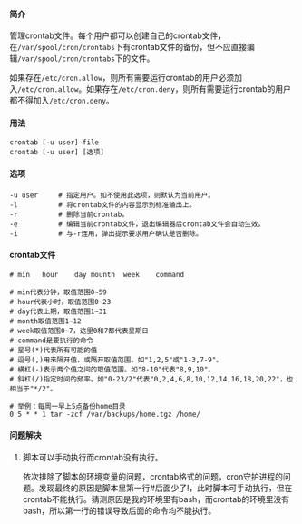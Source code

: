#### 简介

管理crontab文件。每个用户都可以创建自己的crontab文件，在`/var/spool/cron/crontabs`下有crontab文件的备份，但不应直接编辑`/var/spool/cron/crontabs`下的文件。

如果存在`/etc/cron.allow`，则所有需要运行crontab的用户必须加入`/etc/cron.allow`。如果存在`/etc/cron.deny`，则所有需要运行crontab的用户都不得加入`/etc/cron.deny`。

#### 用法

```
crontab [-u user] file
crontab [-u user] [选项]
```

#### 选项

```
-u user		# 指定用户。如不使用此选项，则默认为当前用户。
-l			# 将crontab文件的内容显示到标准输出上。
-r			# 删除当前crontab。
-e			# 编辑当前crontab文件，退出编辑器后crontab文件会自动生效。
-i			# 与-r连用，弹出提示要求用户确认是否删除。
```

#### crontab文件

```
# min	hour	day	mounth	week	command

# min代表分钟，取值范围0~59
# hour代表小时，取值范围0~23
# day代表上期，取值范围1~31
# month取值范围1~12
# week取值范围0~7，这里0和7都代表星期日
# command是要执行的命令
# 星号(*)代表所有可能的值
# 逗号(,)用来隔开值，或隔开取值范围。如"1,2,5"或"1-3,7-9"。
# 横杠(-)表示两个值之间的取值范围。如"8-10"代表"8,9,10"。
# 斜杠(/)指定时间的频率。如"0-23/2"代表"0,2,4,6,8,10,12,14,16,18,20,22"，也相当于"*/2"。

# 举例：每周一早上5点备份home目录
0 5 * * 1 tar -zcf /var/backups/home.tgz /home/
```

#### 问题解决

1. 脚本可以手动执行而crontab没有执行。

   依次排除了脚本的环境变量的问题，crontab格式的问题，cron守护进程的问题。发现最终的原因是脚本里第一行#后面少了!，此时脚本可手动执行，但在crontab不能执行。猜测原因是我的环境里有bash，而crontab的环境里没有bash，所以第一行的错误导致后面的命令均不能执行。